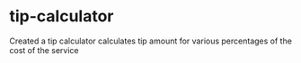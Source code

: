 # tip-calculator
Created a tip calculator calculates tip amount for various percentages of the cost of the service
